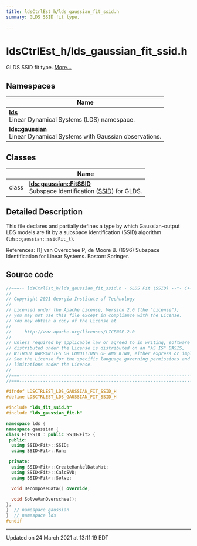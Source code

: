 ```yaml
---
title: ldsCtrlEst_h/lds_gaussian_fit_ssid.h
summary: GLDS SSID fit type. 

---
```


# ldsCtrlEst_h/lds_gaussian_fit_ssid.h

GLDS SSID fit type.  [More...](#detailed-description)



## Namespaces

| Name           |
| -------------- |
| **[lds](/lds-ctrl-est/docs/api/namespaces/namespacelds/)** <br>Linear Dynamical Systems (LDS) namespace.  |
| **[lds::gaussian](/lds-ctrl-est/docs/api/namespaces/namespacelds_1_1gaussian/)** <br>Linear Dynamical Systems with Gaussian observations.  |

## Classes

|                | Name           |
| -------------- | -------------- |
| class | **[lds::gaussian::FitSSID](/lds-ctrl-est/docs/api/classes/classlds_1_1gaussian_1_1_fit_s_s_i_d/)** <br>Subspace Identification ([SSID](/lds-ctrl-est/docs/api/classes/classlds_1_1_s_s_i_d/)) for GLDS.  |

## Detailed Description



This file declares and partially defines a type by which Gaussian-output LDS models are fit by a subspace identification (SSID) algorithm (`lds::gaussian::ssidFit_t`).

References: [1] van Overschee P, de Moore B. (1996) Subspace Identification for Linear Systems. Boston: Springer. 





## Source code

```cpp
//===-- ldsCtrlEst_h/lds_gaussian_fit_ssid.h - GLDS Fit (SSID) --*- C++ -*-===//
//
// Copyright 2021 Georgia Institute of Technology
//
// Licensed under the Apache License, Version 2.0 (the "License");
// you may not use this file except in compliance with the License.
// You may obtain a copy of the License at
//
//     http://www.apache.org/licenses/LICENSE-2.0
//
// Unless required by applicable law or agreed to in writing, software
// distributed under the License is distributed on an "AS IS" BASIS,
// WITHOUT WARRANTIES OR CONDITIONS OF ANY KIND, either express or implied.
// See the License for the specific language governing permissions and
// limitations under the License.
//
//===----------------------------------------------------------------------===//
//===----------------------------------------------------------------------===//

#ifndef LDSCTRLEST_LDS_GAUSSIAN_FIT_SSID_H
#define LDSCTRLEST_LDS_GAUSSIAN_FIT_SSID_H

#include "lds_fit_ssid.h"
#include "lds_gaussian_fit.h"

namespace lds {
namespace gaussian {
class FitSSID : public SSID<Fit> {
 public:
  using SSID<Fit>::SSID;
  using SSID<Fit>::Run;

 private:
  using SSID<Fit>::CreateHankelDataMat;
  using SSID<Fit>::CalcSVD;
  using SSID<Fit>::Solve;

  void DecomposeData() override;

  void SolveVanOverschee();
};
}  // namespace gaussian
}  // namespace lds
#endif
```


-------------------------------

Updated on 24 March 2021 at 13:11:19 EDT
